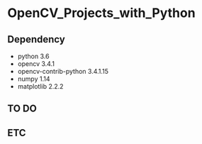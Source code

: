 # OpenCV_Projects_with_Python
 
## Dependency

- python 3.6
- opencv 3.4.1
- opencv-contrib-python 3.4.1.15
- numpy 1.14
- matplotlib 2.2.2

## TO DO

## ETC
